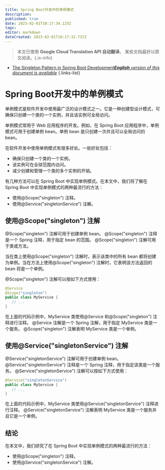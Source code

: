 ```yaml
---
title: Spring Boot开发中的单例模式
description: 
published: true
date: 2023-02-01T10:17:34.125Z
tags: 
editor: markdown
dateCreated: 2023-02-01T10:17:32.737Z
---
```


> 本文已使用 **Google Cloud Translation API 自动翻译**。
某些文档最好以原文阅读。{.is-info}

- [The Singleton Pattern in Spring Boot Development***English** version of this document is available*](/en/Knowledge-base/Spring-Boot/the-singleton-pattern-in-spring-boot-development)
{.links-list}



# Spring Boot开发中的单例模式

单例模式是软件开发中使用最广泛的设计模式之一。它是一种创建型设计模式，可确保只创建一个类的一个实例，并且该实例可全局访问。

单例模式常用于 Web 应用程序的开发。例如，在 Spring Boot 应用程序中，单例模式可用于创建单例 bean。单例 bean 是只创建一次并且可以全局访问的 bean。

在软件开发中使用单例模式有很多好处。一些好处包括：

- 确保只创建一个类的一个实例。
- 该实例可在全球范围内访问。
- 减少创建和管理一个类的多个实例的开销。

有几种方法可以在 Spring Boot 中实现单例模式。在本文中，我们将了解在 Spring Boot 中实现单例模式的两种最流行的方法：

- 使用@Scope("singleton") 注释。
- 使用@Service("singletonService") 注解。

## 使用@Scope("singleton") 注解

@Scope("singleton") 注解可用于创建单例 bean。 @Scope("singleton") 注释是一个 Spring 注释，用于指定 bean 的范围。 @Scope("singleton") 注解可用于类或方法。

当在类上使用@Scope("singleton") 注解时，表示该类中的所有 bean 都将创建为单例。当在方法上使用@Scope("singleton") 注解时，它表明该方法返回的 bean 将是一个单例。

@Scope("singleton") 注解可以按如下方式使用：

```java
@Service
@Scope("singleton")
public class MyService {
   // ...
}
```

在上面的代码示例中，MyService 类使用@Service 和@Scope("singleton") 注释进行注释。 @Service 注解是一个 Spring 注解，用于指定 MyService 类是一个服务。 @Scope("singleton") 注解表明 MyService 类是一个单例。

## 使用@Service("singletonService") 注解

@Service("singletonService") 注解可用于创建单例 bean。 @Service("singletonService") 注释是一个 Spring 注释，用于指定该类是一个服务。 @Service("singletonService") 注解可以按如下方式使用：

```java
@Service("singletonService")
public class MyService {
   // ...
}
```

在上面的代码示例中，MyService 类使用@Service("singletonService") 注释进行注释。 @Service("singletonService") 注解表明 MyService 类是一个服务并且它是一个单例。

## 结论

在本文中，我们研究了在 Spring Boot 中实现单例模式的两种最流行的方法：

- 使用@Scope("singleton") 注释。
- 使用@Service("singletonService") 注解。